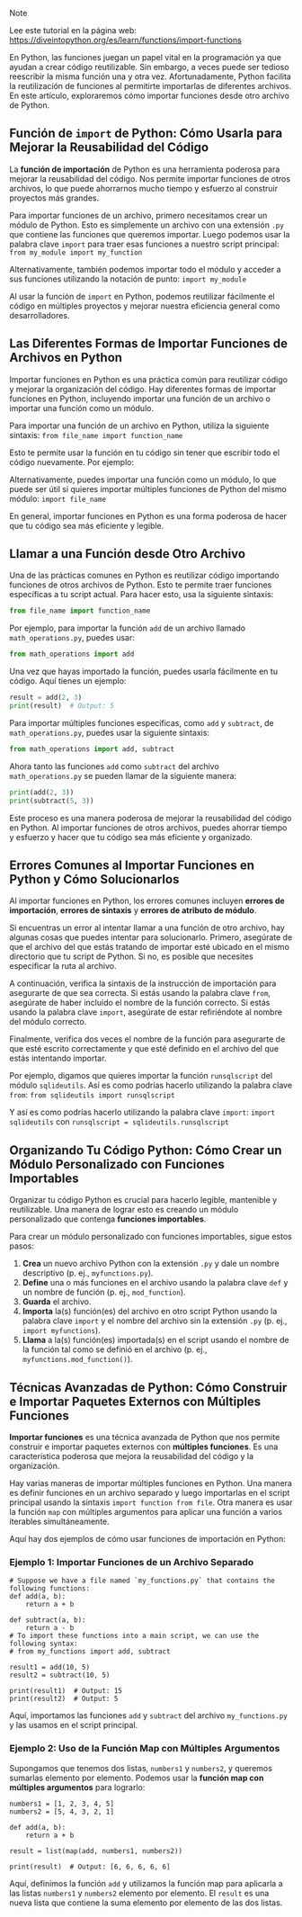 > [!NOTE]
> Lee este tutorial en la página web: https://diveintopython.org/es/learn/functions/import-functions

En Python, las funciones juegan un papel vital en la programación ya que ayudan a crear código reutilizable. Sin embargo, a veces puede ser tedioso reescribir la misma función una y otra vez. Afortunadamente, Python facilita la reutilización de funciones al permitirte importarlas de diferentes archivos. En este artículo, exploraremos cómo importar funciones desde otro archivo de Python.

## Función de `import` de Python: Cómo Usarla para Mejorar la Reusabilidad del Código

La **función de importación** de Python es una herramienta poderosa para mejorar la reusabilidad del código. Nos permite importar funciones de otros archivos, lo que puede ahorrarnos mucho tiempo y esfuerzo al construir proyectos más grandes.

Para importar funciones de un archivo, primero necesitamos crear un módulo de Python. Esto es simplemente un archivo con una extensión `.py` que contiene las funciones que queremos importar. Luego podemos usar la palabra clave `import` para traer esas funciones a nuestro script principal: `from my_module import my_function`

Alternativamente, también podemos importar todo el módulo y acceder a sus funciones utilizando la notación de punto: `import my_module`

Al usar la función de `import` en Python, podemos reutilizar fácilmente el código en múltiples proyectos y mejorar nuestra eficiencia general como desarrolladores.

## Las Diferentes Formas de Importar Funciones de Archivos en Python

Importar funciones en Python es una práctica común para reutilizar código y mejorar la organización del código. Hay diferentes formas de importar funciones en Python, incluyendo importar una función de un archivo o importar una función como un módulo.

Para importar una función de un archivo en Python, utiliza la siguiente sintaxis: `from file_name import function_name`

Esto te permite usar la función en tu código sin tener que escribir todo el código nuevamente. Por ejemplo:

Alternativamente, puedes importar una función como un módulo, lo que puede ser útil si quieres importar múltiples funciones de Python del mismo módulo: `import file_name`

En general, importar funciones en Python es una forma poderosa de hacer que tu código sea más eficiente y legible.

## Llamar a una Función desde Otro Archivo

Una de las prácticas comunes en Python es reutilizar código importando funciones de otros archivos de Python. Esto te permite traer funciones específicas a tu script actual. Para hacer esto, usa la siguiente sintaxis:

```python
from file_name import function_name
```

Por ejemplo, para importar la función `add` de un archivo llamado `math_operations.py`, puedes usar:

```python
from math_operations import add
```

Una vez que hayas importado la función, puedes usarla fácilmente en tu código. Aquí tienes un ejemplo:

```python
result = add(2, 3)
print(result)  # Output: 5
```

Para importar múltiples funciones específicas, como `add` y `subtract`, de `math_operations.py`, puedes usar la siguiente sintaxis:

```python
from math_operations import add, subtract
```

Ahora tanto las funciones `add` como `subtract` del archivo `math_operations.py` se pueden llamar de la siguiente manera:

```python
print(add(2, 3))
print(subtract(5, 3))
```

Este proceso es una manera poderosa de mejorar la reusabilidad del código en Python. Al importar funciones de otros archivos, puedes ahorrar tiempo y esfuerzo y hacer que tu código sea más eficiente y organizado.

## Errores Comunes al Importar Funciones en Python y Cómo Solucionarlos

Al importar funciones en Python, los errores comunes incluyen **errores de importación**, **errores de sintaxis** y **errores de atributo de módulo**.

Si encuentras un error al intentar llamar a una función de otro archivo, hay algunas cosas que puedes intentar para solucionarlo. Primero, asegúrate de que el archivo del que estás tratando de importar esté ubicado en el mismo directorio que tu script de Python. Si no, es posible que necesites especificar la ruta al archivo.

A continuación, verifica la sintaxis de la instrucción de importación para asegurarte de que sea correcta. Si estás usando la palabra clave `from`, asegúrate de haber incluido el nombre de la función correcto. Si estás usando la palabra clave `import`, asegúrate de estar refiriéndote al nombre del módulo correcto.

Finalmente, verifica dos veces el nombre de la función para asegurarte de que esté escrito correctamente y que esté definido en el archivo del que estás intentando importar.

Por ejemplo, digamos que quieres importar la función `runsqlscript` del módulo `sqlideutils`. Así es como podrías hacerlo utilizando la palabra clave `from`: `from sqlideutils import runsqlscript`

Y así es como podrías hacerlo utilizando la palabra clave `import`: `import sqlideutils` con `runsqlscript = sqlideutils.runsqlscript`

## Organizando Tu Código Python: Cómo Crear un Módulo Personalizado con Funciones Importables

Organizar tu código Python es crucial para hacerlo legible, mantenible y reutilizable. Una manera de lograr esto es creando un módulo personalizado que contenga **funciones importables**.

Para crear un módulo personalizado con funciones importables, sigue estos pasos:

1. **Crea** un nuevo archivo Python con la extensión `.py` y dale un nombre descriptivo (p. ej., `myfunctions.py`).
2. **Define** una o más funciones en el archivo usando la palabra clave `def` y un nombre de función (p. ej., `mod_function`).
3. **Guarda** el archivo.
4. **Importa** la(s) función(es) del archivo en otro script Python usando la palabra clave `import` y el nombre del archivo sin la extensión `.py` (p. ej., `import myfunctions`).
5. **Llama** a la(s) función(es) importada(s) en el script usando el nombre de la función tal como se definió en el archivo (p. ej., `myfunctions.mod_function()`).

## Técnicas Avanzadas de Python: Cómo Construir e Importar Paquetes Externos con Múltiples Funciones

**Importar funciones** es una técnica avanzada de Python que nos permite construir e importar paquetes externos con **múltiples funciones**. Es una característica poderosa que mejora la reusabilidad del código y la organización.

Hay varias maneras de importar múltiples funciones en Python. Una manera es definir funciones en un archivo separado y luego importarlas en el script principal usando la sintaxis `import function from file`. Otra manera es usar la función `map` con múltiples argumentos para aplicar una función a varios iterables simultáneamente.

Aquí hay dos ejemplos de cómo usar funciones de importación en Python:

### Ejemplo 1: Importar Funciones de un Archivo Separado

```python3
# Suppose we have a file named `my_functions.py` that contains the following functions:
def add(a, b):
    return a + b

def subtract(a, b):
    return a - b
# To import these functions into a main script, we can use the following syntax:
# from my_functions import add, subtract

result1 = add(10, 5)
result2 = subtract(10, 5)

print(result1)  # Output: 15
print(result2)  # Output: 5
```

Aquí, importamos las funciones `add` y `subtract` del archivo `my_functions.py` y las usamos en el script principal.

### Ejemplo 2: Uso de la Función Map con Múltiples Argumentos

Supongamos que tenemos dos listas, `numbers1` y `numbers2`, y queremos sumarlas elemento por elemento. Podemos usar la **función map con múltiples argumentos** para lograrlo:

```python3
numbers1 = [1, 2, 3, 4, 5]
numbers2 = [5, 4, 3, 2, 1]

def add(a, b):
    return a + b

result = list(map(add, numbers1, numbers2))

print(result)  # Output: [6, 6, 6, 6, 6]
```

Aquí, definimos la función `add` y utilizamos la función map para aplicarla a las listas `numbers1` y `numbers2` elemento por elemento. El `result` es una nueva lista que contiene la suma elemento por elemento de las dos listas.
